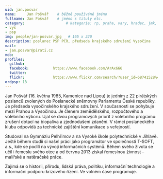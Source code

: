 ```yaml
---
uid: jan.posvar
name:     Jan Pošvář  	# běžně používáné jméno
fullname: Jan Pošvář  	# jméno s tituly etc.
category:                 	# kategorie: rp, praha, vary, hradec, jmk, senat
- vys
- psp
img: people/jan-posvar.jpg   # 165 x 220
description: poslanec PSP PČR, předseda krajského sdružení Vysočina            	# kratký popis, max 160 znaků
mail:
- jan.posvar@pirati.cz
mob:			  
profiles:
  github:                 
  facebook: 		  https://www.facebook.com/ArAx666
  twitter: 		  
  flickr:     		  https://www.flickr.com/search/?user_id=68741528%40N03&sort=date-taken-desc&text=jan%20po%C5%A1v%C3%A1%C5%99&view_all=1
ordpsp: 13
---
```


Jan Pošvář (16. května 1985, Kamenice nad Lipou) je jedním z 22 pirátských poslanců zvolených do Poslanecké sněmovny Parlamentu České republiky. Je předseda vysočinského krajského sdružení. V současnosti se pohybuje mezi Prahou a Vysočinou.
Je členem zemědělského, rozpočtového a volebního výboru. Ujal se dvou programových priorit z volebního programu: zrušení dotací na biopaliva a zjednodušení zdanění.
V rámci poslaneckého klubu odpovídá za technické zajištění komunikace s veřejností.

Studoval na Gymnáziu Pelhřimov a na Vysoké škole polytechnické v Jihlavě. Ještě během studií si našel práci jako programátor ve společnosti T-SOFT, a.s., kde se podílí na vývoji informačních systémů. Během svého života se učil i řemeslu svého otce a od června 2013 získal řemeslnou živnost – malířské a natěračské práce.

Zajímá se o historii, přírodu, lidská práva, politiku, informační technologie a informační podporu krizového řízení. Ve volném čase programuje.  
 

